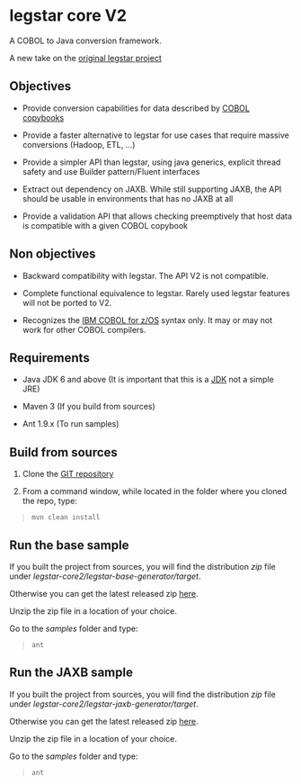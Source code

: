 legstar core V2
===============

A COBOL to Java conversion framework.

A new take on the [original legstar project](https://code.google.com/p/legstar/)

## Objectives

* Provide conversion capabilities for data described by [COBOL copybooks](http://en.wikipedia.org/wiki/Include_directive)

* Provide a faster alternative to legstar for use cases that require massive conversions (Hadoop, ETL, ...)

* Provide a simpler API than legstar, using java generics, explicit thread safety and use Builder pattern/Fluent interfaces

* Extract out dependency on JAXB. While still supporting JAXB, the API should be usable in environments that has no JAXB at all

* Provide a validation API that allows checking preemptively that host data is compatible with a given COBOL copybook

## Non objectives

* Backward compatibility with legstar. The API V2 is not compatible.

* Complete functional equivalence to legstar. Rarely used legstar features will not be ported to V2.

* Recognizes the [IBM COBOL for z/OS](http://www-01.ibm.com/support/docview.wss?uid=swg27036733) syntax only. It may or may not work for other COBOL compilers.

## Requirements

* Java JDK 6 and above (It is important that this is a [JDK](http://en.wikipedia.org/wiki/Java_Development_Kit) not a simple JRE)

* Maven 3  (If you build from sources)

* Ant 1.9.x (To run samples)

## Build from sources

1. Clone the [GIT repository](https://github.com/legsem/legstar-core2.git)

2. From a command window, while located in the folder where you cloned the repo, type:

>   `mvn clean install`

## Run the base sample

  If you built the project from sources, you will find the distribution *zip* file under *legstar-core2/legstar-base-generator/target*.

  Otherwise you can get the latest released zip [here](http://search.maven.org/#search%7Cga%7C1%7Clegstar-base-generator).

  Unzip the zip file in a location of your choice.

  Go to the *samples* folder and type:

>   `ant`

## Run the JAXB sample

  If you built the project from sources, you will find the distribution *zip* file under *legstar-core2/legstar-jaxb-generator/target*.

  Otherwise you can get the latest released zip [here](http://search.maven.org/#search%7Cga%7C1%7Clegstar-jaxb-generator).

  Unzip the zip file in a location of your choice.

  Go to the *samples* folder and type:

>   `ant`
